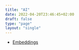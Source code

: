 ```yaml
---
title: "AI"
date: 2022-04-20T23:46:45+02:00
draft: false
type: "page"
layout: "single"
---
```


 - [Embeddings](embeddings/)
